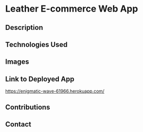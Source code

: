 # Leather E-commerce Web App

## Description

## Technologies Used

## Images

## Link to Deployed App
https://enigmatic-wave-61966.herokuapp.com/

## Contributions

## Contact